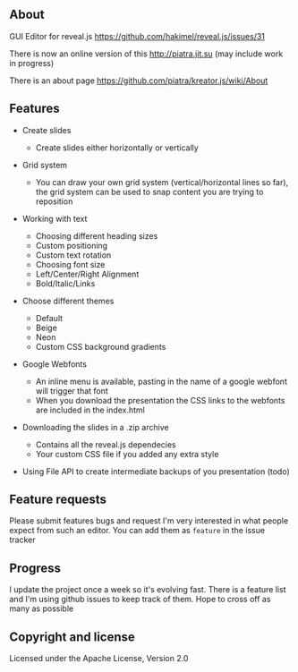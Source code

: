 ## About

GUI Editor for reveal.js
https://github.com/hakimel/reveal.js/issues/31

There is now an online version of this 
http://piatra.jit.su (may include work in progress)

There is an about page https://github.com/piatra/kreator.js/wiki/About

## Features

* Create slides
	* Create slides either horizontally or vertically
* Grid system
	* You can draw your own grid system (vertical/horizontal lines so far), the grid system can be used to snap content you are trying to reposition 
* Working with text
	* Choosing different heading sizes
	* Custom positioning
	* Custom text rotation
	* Choosing font size
	* Left/Center/Right Alignment
	* Bold/Italic/Links
* Choose different themes
	* Default
	* Beige
	* Neon
	* Custom CSS background gradients
* Google Webfonts
	* An inline menu is available, pasting in the name of a google webfont will trigger that font
	* When you download the presentation the CSS links to the webfonts are included in the index.html
* Downloading the slides in a .zip archive
	* Contains all the reveal.js dependecies
	* Your custom CSS file if you added any extra style

* Using File API to create intermediate backups of you presentation (todo)

## Feature requests

Please submit features bugs and request I'm very interested in what people expect from such an editor.
You can add them as `feature` in the issue tracker

## Progress

I update the project once a week so it's evolving fast.
There is a feature list and I'm using github issues to keep track of them. Hope to cross off as many as possible

## Copyright and license

Licensed under the Apache License, Version 2.0